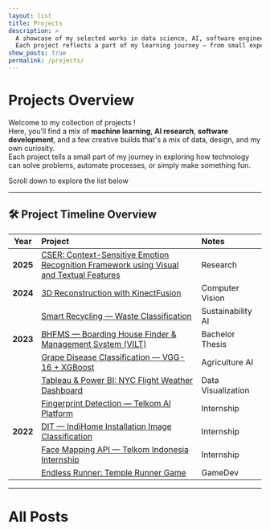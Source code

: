 ```yaml
---
layout: list
title: Projects
description: >
  A showcase of my selected works in data science, AI, software engineering, and creative technology.  
  Each project reflects a part of my learning journey — from small experiments to full-scale systems.
show_posts: true
permalink: /projects/
---
```


# Projects Overview

Welcome to my collection of projects !  
Here, you’ll find a mix of **machine learning**, **AI research**, **software development**, and a few creative builds that's a mix of data, design, and my own curiosity.  
Each project tells a small part of my journey in exploring how technology can solve problems, automate processes, or simply make something fun.

Scroll down to explore the list below

---
## 🛠️ Project Timeline Overview

| Year | Project | Notes |
|:----:|:--------|:------|
| **2025** | [CSER: Context-Sensitive Emotion Recognition Framework using Visual and Textual Features](/projects/cser/) | Research |
| **2024** | [3D Reconstruction with KinectFusion](/projects/kinectfusion/) | Computer Vision |
|  | [Smart Recycling — Waste Classification](/projects/waste-classification/) | Sustainability AI |
| **2023** | [BHFMS — Boarding House Finder & Management System (VILT)](/projects/bhfms/) | Bachelor Thesis |
|  | [Grape Disease Classification — VGG-16 + XGBoost](/projects/grape-disease/) | Agriculture AI |
|  | [Tableau & Power BI: NYC Flight Weather Dashboard](/projects/nyc-dashboard/) | Data Visualization |
|  | [Fingerprint Detection — Telkom AI Platform](/projects/fingerprint-detection/) | Internship |
| **2022** | [DIT — IndiHome Installation Image Classification](/projects/dit-image-classification/) | Internship |
|  | [Face Mapping API — Telkom Indonesia Internship](/projects/face-mapping/) | Internship |
|  | [Endless Runner: Temple Runner Game](/projects/temple-runner/) | GameDev |

---

# All Posts
